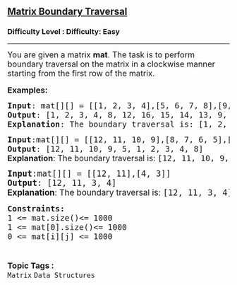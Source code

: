 <h2><a href="https://www.geeksforgeeks.org/problems/boundary-traversal-of-matrix-1587115620/1?page=2&category=Matrix,Graph&difficulty=Easy&status=unsolved&sortBy=accuracy">Matrix Boundary Traversal</a></h2><h3>Difficulty Level : Difficulty: Easy</h3><hr><div class="problems_problem_content__Xm_eO"><p><span style="font-size: 18px;">You are given a matrix <strong>mat</strong>. The task is to perform boundary traversal on the matrix in a clockwise manner starting from the first row of the matrix. </span><br><br><span style="font-size: 18px;"><strong>Examples:</strong></span></p>
<pre><span style="font-size: 18px;"><strong>Input</strong>: mat[][] = [[1, 2, 3, 4],[5, 6, 7, 8],[9, 10, 11, 12],[13, 14, 15,16]]
<strong>Output</strong>: [1, 2, 3, 4, 8, 12, 16, 15, 14, 13, 9, 5]
<strong>Explanation</strong>: The boundary traversal is: [1, 2, 3, 4, 8, 12, 16, 15, 14, 13, 9, 5]
</span></pre>
<pre><span style="font-size: 18px;"><strong>Input</strong>:mat[][] = [[12, 11, 10, 9],[8, 7, 6, 5],[4, 3, 2, 1]]
<strong>Output</strong>: [12, 11, 10, 9, 5, 1, 2, 3, 4, 8]<br><strong style="font-family: -apple-system, BlinkMacSystemFont, 'Segoe UI', Roboto, Oxygen, Ubuntu, Cantarell, 'Open Sans', 'Helvetica Neue', sans-serif;">Explanation</strong><span style="font-family: -apple-system, BlinkMacSystemFont, 'Segoe UI', Roboto, Oxygen, Ubuntu, Cantarell, 'Open Sans', 'Helvetica Neue', sans-serif;">: The boundary traversal is: </span>[12, 11, 10, 9, 5, 1, 2, 3, 4, 8]</span></pre>
<pre><span style="font-size: 14pt;"><strong>Input</strong>:mat[][] = [[12, 11],[4, 3]]
<strong>Output</strong>: [12, 11, 3, 4]</span><br><span style="font-size: 14pt;"><strong style="font-family: -apple-system, BlinkMacSystemFont, 'Segoe UI', Roboto, Oxygen, Ubuntu, Cantarell, 'Open Sans', 'Helvetica Neue', sans-serif;">Explanation</strong><span style="font-family: -apple-system, BlinkMacSystemFont, 'Segoe UI', Roboto, Oxygen, Ubuntu, Cantarell, 'Open Sans', 'Helvetica Neue', sans-serif;">: The boundary traversal is: </span>[12, 11, 3, 4]</span></pre>
<pre><span style="font-size: 18px;"><strong>Constraints:</strong><br>1 &lt;= mat.size()&lt;= 1000<br></span><span style="font-size: 18px;">1 &lt;= mat[0].size()&lt;= 1000<br>0 &lt;= mat[i][j] &lt;= 1000</span></pre></div><br><p><span style=font-size:18px><strong>Topic Tags : </strong><br><code>Matrix</code>&nbsp;<code>Data Structures</code>&nbsp;